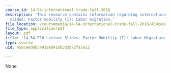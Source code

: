 ```yaml
---
course_id: 14-54-international-trade-fall-2016
description: 'This resource contains information regarding international trade lecture
  slides: Factor mobility (I): Labor migration.'
file_location: /coursemedia/14-54-international-trade-fall-2016/458ce8debc4919ad416b5d3b72fa5e12_MIT14_54F16_Lecture_23.pdf
file_type: application/pdf
layout: pdf
title: '14.54 F16 Lecture Slides: Factor Mobility (I): Labor Migration'
type: course
uid: 458ce8debc4919ad416b5d3b72fa5e12

---
```

None